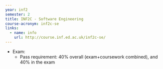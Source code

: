 ```yaml
---
year: inf2
semester: 2
title: INF2C - Software Engineering
course-acronym: inf2c-se
links:
  - name: info
    url: http://course.inf.ed.ac.uk/inf2c-se/
---
```


- Exam:
  - Pass requirement: 40% overall (exam+coursework combined), and 40% in the exam
